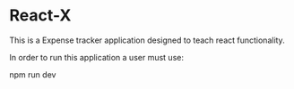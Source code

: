 # React-X

This is a Expense tracker application designed to teach react functionality. 

In order to run this application a user must use:

npm run dev